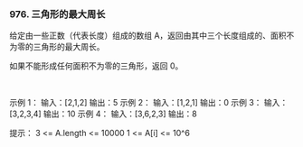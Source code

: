 ### 976. 三角形的最大周长

给定由一些正数（代表长度）组成的数组 A，返回由其中三个长度组成的、面积不为零的三角形的最大周长。

如果不能形成任何面积不为零的三角形，返回 0。

 

示例 1：
输入：[2,1,2]
输出：5
示例 2：
输入：[1,2,1]
输出：0
示例 3：
输入：[3,2,3,4]
输出：10
示例 4：
输入：[3,6,2,3]
输出：8
 

提示：
3 <= A.length <= 10000
1 <= A[i] <= 10^6